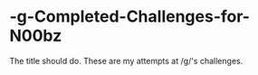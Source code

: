 -g-Completed-Challenges-for-N00bz
=================================

The title should do. These are my attempts at /g/'s challenges.
